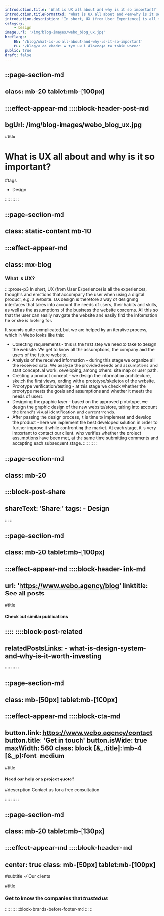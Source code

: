 ```yaml
---
introduction.title: 'What is UX all about and why is it so important?'
introduction.titleFormatted: 'What is UX all about and <em>why is it so important?</em>'
introduction.description: 'In short, UX (from User Experience) is all the experiences, thoughts and emotions that accompany the user when using a digital product, e.g. a website.'
category:
    - Design
image.url: '/img/blog-images/webo_blog_ux.jpg'
hreflangs:
    EN: '/blog/what-is-ux-all-about-and-why-is-it-so-important'
    PL: '/blog/o-co-chodzi-w-tym-ux-i-dlaczego-to-takie-wazne'
public: true
draft: false
---
```



::page-section-md
---
class: mb-20 tablet:mb-[100px]
---
:::effect-appear-md
::::block-header-post-md
---
bgUrl: /img/blog-images/webo_blog_ux.jpg
---

#title
# What is UX all about and why is it so important?

#tags
- Design

::::
:::
::

::page-section-md
---
class: static-content mb-10
---
:::effect-appear-md
---
class: mx-blog
---

### **What is UX?**

::::prose-p3
In short, UX (from User Experience) is all the experiences, thoughts and emotions that accompany the user when using a digital product, e.g. a website. UX design is therefore a way of designing interfaces that takes into account the needs of users, their habits and skills, as well as the assumptions of the business the website concerns. All this so that the user can easily navigate the website and easily find the information he or she is looking for.

It sounds quite complicated, but we are helped by an iterative process, which in Webo looks like this:
- Collecting requirements - this is the first step we need to take to design the website. We get to know all the assumptions, the company and the users of the future website.
- Analysis of the received information - during this stage we organize all the received data. We analyze the provided needs and assumptions and start conceptual work, developing, among others: site map or user path.
- Creating a product concept - we design the information architecture, sketch the first views, ending with a prototype/skeleton of the website.
- Prototype verification/testing - at this stage we check whether the prototype meets the goals and assumptions and whether it meets the needs of users.
- Designing the graphic layer - based on the approved prototype, we design the graphic design of the new website/store, taking into account the brand's visual identification and current trends.
- After passing the design process, it is time to implement and develop the product - here we implement the best developed solution in order to further improve it while confronting the market.
At each stage, it is very important to contact our client, who verifies whether the project assumptions have been met, at the same time submitting comments and accepting each subsequent stage.
::::
:::
::

::page-section-md
---
class: mb-20
---
:::block-post-share
---
shareText: 'Share:'
tags:
    - Design
---

:::
::

::page-section-md
---
class: mb-20 tablet:mb-[100px]
---
:::effect-appear-md
::::block-header-link-md
---
url: 'https://www.webo.agency/blog'
linktitle: See all posts
---

#title
#### Check out similar publications

::::
::::block-post-related
---
relatedPostsLinks:
    - what-is-design-system-and-why-is-it-worth-investing
---
::::
:::
::


::page-section-md
---
class: mb-[50px] tablet:mb-[100px]
---
:::effect-appear-md
::::block-cta-md
---
button.link: https://www.webo.agency/contact
button.title: 'Get in touch'
button.isWide: true
maxWidth: 560
class: block [&_.title]:!mb-4  [&_p]:font-medium
---

#title
#### Need our help or a project quote?

#description
Contact us for a free consultation

::::
:::
::

::page-section-md
---
class: mb-20 tablet:mb-[130px]
---
:::effect-appear-md
::::block-header-md
---
center: true
class: mb-[50px] tablet:mb-[100px]
---

#subtitle
*-/* Our clients

#title
### Get to know the companies that *trusted us*

::::
:::
:::block-brands-before-footer-md
:::
::